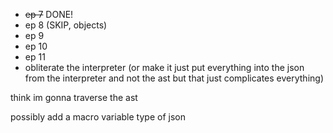 - ~~ep 7~~ DONE!
- ep 8 (SKIP, objects)
- ep 9
- ep 10
- ep 11
- obliterate the interpreter (or make it just put everything into the json from the interpreter and not the ast but that just complicates everything)

think im gonna traverse the ast

possibly add a macro variable type of json
